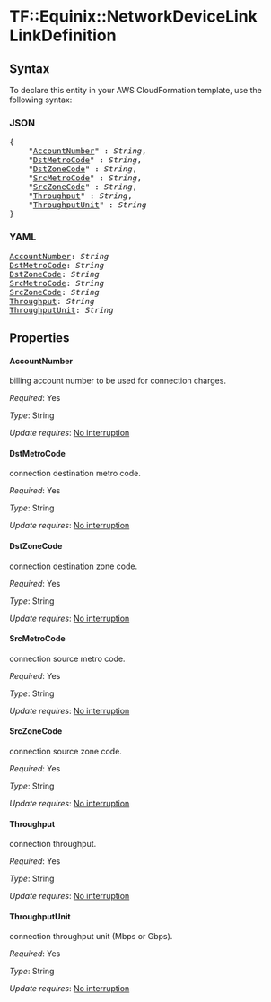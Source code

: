 # TF::Equinix::NetworkDeviceLink LinkDefinition

## Syntax

To declare this entity in your AWS CloudFormation template, use the following syntax:

### JSON

<pre>
{
    "<a href="#accountnumber" title="AccountNumber">AccountNumber</a>" : <i>String</i>,
    "<a href="#dstmetrocode" title="DstMetroCode">DstMetroCode</a>" : <i>String</i>,
    "<a href="#dstzonecode" title="DstZoneCode">DstZoneCode</a>" : <i>String</i>,
    "<a href="#srcmetrocode" title="SrcMetroCode">SrcMetroCode</a>" : <i>String</i>,
    "<a href="#srczonecode" title="SrcZoneCode">SrcZoneCode</a>" : <i>String</i>,
    "<a href="#throughput" title="Throughput">Throughput</a>" : <i>String</i>,
    "<a href="#throughputunit" title="ThroughputUnit">ThroughputUnit</a>" : <i>String</i>
}
</pre>

### YAML

<pre>
<a href="#accountnumber" title="AccountNumber">AccountNumber</a>: <i>String</i>
<a href="#dstmetrocode" title="DstMetroCode">DstMetroCode</a>: <i>String</i>
<a href="#dstzonecode" title="DstZoneCode">DstZoneCode</a>: <i>String</i>
<a href="#srcmetrocode" title="SrcMetroCode">SrcMetroCode</a>: <i>String</i>
<a href="#srczonecode" title="SrcZoneCode">SrcZoneCode</a>: <i>String</i>
<a href="#throughput" title="Throughput">Throughput</a>: <i>String</i>
<a href="#throughputunit" title="ThroughputUnit">ThroughputUnit</a>: <i>String</i>
</pre>

## Properties

#### AccountNumber

billing account number to be used for
connection charges.

_Required_: Yes

_Type_: String

_Update requires_: [No interruption](https://docs.aws.amazon.com/AWSCloudFormation/latest/UserGuide/using-cfn-updating-stacks-update-behaviors.html#update-no-interrupt)

#### DstMetroCode

connection destination metro code.

_Required_: Yes

_Type_: String

_Update requires_: [No interruption](https://docs.aws.amazon.com/AWSCloudFormation/latest/UserGuide/using-cfn-updating-stacks-update-behaviors.html#update-no-interrupt)

#### DstZoneCode

connection destination zone code.

_Required_: Yes

_Type_: String

_Update requires_: [No interruption](https://docs.aws.amazon.com/AWSCloudFormation/latest/UserGuide/using-cfn-updating-stacks-update-behaviors.html#update-no-interrupt)

#### SrcMetroCode

connection source metro code.

_Required_: Yes

_Type_: String

_Update requires_: [No interruption](https://docs.aws.amazon.com/AWSCloudFormation/latest/UserGuide/using-cfn-updating-stacks-update-behaviors.html#update-no-interrupt)

#### SrcZoneCode

connection source zone code.

_Required_: Yes

_Type_: String

_Update requires_: [No interruption](https://docs.aws.amazon.com/AWSCloudFormation/latest/UserGuide/using-cfn-updating-stacks-update-behaviors.html#update-no-interrupt)

#### Throughput

connection throughput.

_Required_: Yes

_Type_: String

_Update requires_: [No interruption](https://docs.aws.amazon.com/AWSCloudFormation/latest/UserGuide/using-cfn-updating-stacks-update-behaviors.html#update-no-interrupt)

#### ThroughputUnit

connection throughput unit (Mbps or Gbps).

_Required_: Yes

_Type_: String

_Update requires_: [No interruption](https://docs.aws.amazon.com/AWSCloudFormation/latest/UserGuide/using-cfn-updating-stacks-update-behaviors.html#update-no-interrupt)


